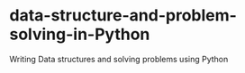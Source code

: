 # data-structure-and-problem-solving-in-Python
Writing Data structures and solving problems using Python
